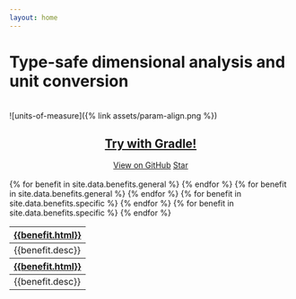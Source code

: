 ```yaml
---
layout: home
---
```

<script type="application/ld+json">
        {
            "@context": "http://schema.org",
            "@type": "SoftwareApplication",
            "name": "units-of-measure",
            "url": "https://github.com/kunalsheth/units-of-measure",
            "downloadUrl": "http://units.kunalsheth.info/setup/installation.html",
            "screenshot": "http://units.kunalsheth.info/assets/param-align.png",
            "review": [
                {
                    "@type": "Review",
                    "reviewBody": "Variables and functions will self-document their units. IDE autocomplete will become more accurate."
                },
                {
                    "@type": "Review",
                    "reviewBody": "Units will be converted automatically. No magic conversion factors. No massive variable names."
                },
                {
                    "@type": "Review",
                    "reviewBody": "Ships with a type-safe math library and support for defining complex generic bounds."
                },
                {
                    "@type": "Review",
                    "reviewBody": "Generate only what you need. Optimized to deliver real-time performance with a low memory footprint."
                },
                {
                    "@type": "Review",
                    "reviewBody": "Built for any application.</STRONG> Adding support for a new unit or quantity is as simple as adding a line to your build file."
                },
                {
                    "@type": "Review",
                    "reviewBody": "Generates converters to handle quantity metadata without reflection for configuration and logging."
                }
            ]
        }
</script>
    
<h1>Type-safe dimensional analysis and unit conversion</h1>

<br>
![units-of-measure]({% link assets/param-align.png %})

<link rel="stylesheet" href="{% link assets/button.css %}">
<center><h2>
<a href="{% link setup/installation.md %}" class="cta-btn" role="button">Try with Gradle!</a>
</h2></center>

<center>
<a class="github-button" href="https://github.com/kunalsheth/units-of-measure" data-size="large" aria-label="View units-of-measure on GitHub">View on GitHub</a>
<a class="github-button" href="https://github.com/kunalsheth/units-of-measure" data-icon="octicon-star" data-size="large" data-show-count="true" aria-label="Star kunalsheth/units-of-measure on GitHub">Star</a>
</center>

<br>

<table>
  <thead>
    <tr>
      {% for benefit in site.data.benefits.general %}
        <th><a href="{{benefit.link}}">{{benefit.html}}</a></th>
      {% endfor %}
    </tr>
  </thead>
  <tbody>
    <tr>
      {% for benefit in site.data.benefits.general %}
        <td>{{benefit.desc}}</td>
      {% endfor %}
    </tr>
  </tbody>
  <thead>
    <tr>
      {% for benefit in site.data.benefits.specific %}
        <th><a href="{{benefit.link}}">{{benefit.html}}</a></th>
      {% endfor %}
    </tr>
  </thead>
  <tbody>
    <tr>
      {% for benefit in site.data.benefits.specific %}
        <td>{{benefit.desc}}</td>
      {% endfor %}
    </tr>
  </tbody>
</table>

<!-- Place this tag in your head or just before your close body tag. -->
<script async defer src="{% link assets/gh-buttons.js %}"></script>
